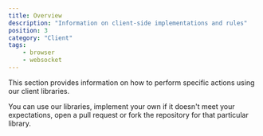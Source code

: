 ```yaml
---
title: Overview
description: "Information on client-side implementations and rules"
position: 3
category: "Client"
tags:
    - browser
    - websocket
---
```


This section provides information on how to perform specific actions using our client libraries.

You can use our libraries, implement your own if it doesn't meet your expectations, open a pull request or fork the 
repository for that particular library.
